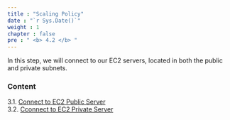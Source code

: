 ```yaml
---
title : "Scaling Policy"
date : "`r Sys.Date()`"
weight : 1
chapter : false
pre : " <b> 4.2 </b> "
---
```


In this step, we will connect to our EC2 servers, located in both the public and private subnets.

### Content
3.1. [Connect to EC2 Public Server](3.1-public-instance/) \
3.2. [Cconnect to EC2 Private Server](3.2-private-instance/)